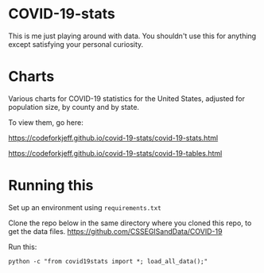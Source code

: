 
# COVID-19-stats

This is me just playing around with data. You shouldn't use this for anything except satisfying your personal curiosity.

# Charts

Various charts for COVID-19 statistics for the United States, adjusted for population size, by county and by state.

To view them, go here:

https://codeforkjeff.github.io/covid-19-stats/covid-19-stats.html

https://codeforkjeff.github.io/covid-19-stats/covid-19-tables.html

# Running this

Set up an environment using `requirements.txt`

Clone the repo below in the same directory where you cloned this repo, to get the data files.
https://github.com/CSSEGISandData/COVID-19

Run this:

```
python -c "from covid19stats import *; load_all_data();"
```
